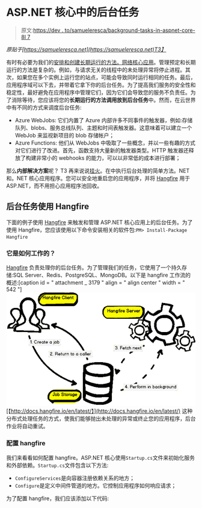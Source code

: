 # ASP.NET 核心中的后台任务

> 原文:[https://dev . to/samueleresca/background-tasks-in-aspnet-core-8l 7](https://dev.to/samueleresca/background-tasks-in-aspnet-core-8l7)

*原贴于[https://samueleresca.net](https://samueleresca.net)T3】*

有时有必要为我们的[安排和创建长期运行的方法。网络核心应用](https://samueleresca.net/2016/01/future-of-aspnet-is-open-source-and-cross-platform/)。管理预定和长期运行的方法是复杂的。例如，与请求无关的线程中的未处理异常将停止进程。其次，如果您在多个实例上运行您的站点，可能会导致同时运行相同的任务。最后，应用程序域可以下去，并带着它拿下你的后台任务。为了提高我们服务的安全性和稳定性，最好避免在应用程序中管理它们，因为它们会导致您的服务不负责任。为了消除等待，您应该将您的**长期运行的方法调用放到后台任务**中。然而，在云世界中有不同的方式来调度后台任务:

*   Azure WebJobs: 它们内置了 Azure 内部许多不同事件的触发器，例如:存储队列、blobs、服务总线队列、主题和时间表触发器。这意味着可以建立一个 WebJob 来监视新项目的 blob 存储帐户；
*   Azure Functions: 他们从 WebJobs 中吸取了一些概念，并以一些有趣的方式对它们进行了改进。首先，函数支持大量新的触发器类型。HTTP 触发器还释放了构建非常小的 webhooks 的能力，可以以非常低的成本进行部署；

那么**内部解决方案**呢？
T3 再来说说[挂火](https://www.hangfire.io/)。在中执行后台处理的简单方法。NET 和。NET 核心应用程序。您可以安全地重启您的应用程序，并将 [Hangfire](https://www.hangfire.io/) 用于 ASP.NET，而不用担心应用程序池回收。

## 后台任务使用 Hangfire

下面的例子使用 [Hangfire](https://www.hangfire.io/) 来触发和管理 ASP.NET 核心应用上的后台任务。为了使用 Hangfire，您应该使用以下命令安装相关的软件包:`PM> Install-Package Hangfire`

### 它是如何工作的？

[Hangfire](https://www.hangfire.io/) 负责处理你的后台任务。为了管理我们的任务，它使用了一个持久存储:SQL Server、Redis、PostgreSQL、MongoDB。以下是 hangfire 工作流的概述:[caption id = " attachment _ 3179 " align = " align center " width = " 542 "][![Background tasks in ASP.NET Core](img/9e8d88fef461896cc01a294394ace2c5.png)](https://res.cloudinary.com/practicaldev/image/fetch/s--F5secvHZ--/c_limit%2Cf_auto%2Cfl_progressive%2Cq_auto%2Cw_880/https://samueleresca.net/wp-content/uploads/2017/12/hangfire-workflow.png)[【http://docs.hangfire.io/en/latest/】](http://docs.hangfire.io/en/latest/)
这种分布式处理任务的方式，使我们能够抛出未处理的异常或终止您的应用程序，后台作业将自动重试。

### 配置 hangfire

我们来看看如何配置 hangfire。ASP.NET 核心使用`Startup.cs`文件来初始化服务和外部依赖。`Startup.cs`文件包含以下方法:

*   `ConfigureServices`是向容器注册依赖关系的地方；
*   `Configure`是定义中间件管道的地方。它控制应用程序如何响应请求；

为了配置 hangfire，我们应该添加以下代码: